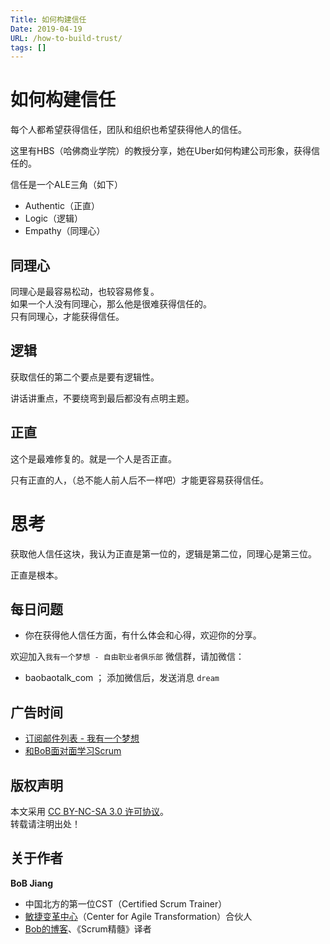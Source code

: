 ```yaml
---
Title: 如何构建信任
Date: 2019-04-19
URL: /how-to-build-trust/ 
tags: []
---
```


# 如何构建信任

每个人都希望获得信任，团队和组织也希望获得他人的信任。

这里有HBS（哈佛商业学院）的教授分享，她在Uber如何构建公司形象，获得信任的。

信任是一个ALE三角（如下）

- Authentic（正直）
- Logic（逻辑）
- Empathy（同理心）

## 同理心
同理心是最容易松动，也较容易修复。  
如果一个人没有同理心，那么他是很难获得信任的。  
只有同理心，才能获得信任。

## 逻辑
获取信任的第二个要点是要有逻辑性。

讲话讲重点，不要绕弯到最后都没有点明主题。

## 正直
这个是最难修复的。就是一个人是否正直。

只有正直的人，（总不能人前人后不一样吧）才能更容易获得信任。

# 思考
获取他人信任这块，我认为正直是第一位的，逻辑是第二位，同理心是第三位。

正直是根本。

## 每日问题
- 你在获得他人信任方面，有什么体会和心得，欢迎你的分享。

欢迎加入`我有一个梦想 - 自由职业者俱乐部` 微信群，请加微信：

- baobaotalk_com  ； 添加微信后，发送消息 `dream`

## 广告时间

- [订阅邮件列表 - 我有一个梦想](https://tinyletter.com/bobjiang)
- [和BoB面对面学习Scrum](https://appmopev1px9533.h5.xiaoeknow.com/homepage) 

## 版权声明

本文采用 [CC BY-NC-SA 3.0 许可协议](https://creativecommons.org/licenses/by-nc-sa/3.0/deed.zh)。  
转载请注明出处！

## 关于作者

**BoB Jiang**

- 中国北方的第一位CST（Certified Scrum Trainer）  
- [敏捷变革中心](https://www.c4at.cn/)（Center for Agile Transformation）合伙人  
- [Bob的博客](http://www.bobjiang.com)、《Scrum精髓》译者
